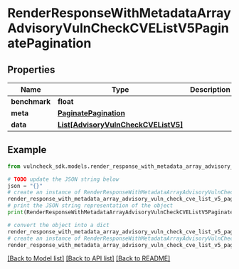# RenderResponseWithMetadataArrayAdvisoryVulnCheckCVEListV5PaginatePagination


## Properties

Name | Type | Description | Notes
------------ | ------------- | ------------- | -------------
**benchmark** | **float** |  | [optional] 
**meta** | [**PaginatePagination**](PaginatePagination.md) |  | [optional] 
**data** | [**List[AdvisoryVulnCheckCVEListV5]**](AdvisoryVulnCheckCVEListV5.md) |  | [optional] 

## Example

```python
from vulncheck_sdk.models.render_response_with_metadata_array_advisory_vuln_check_cve_list_v5_paginate_pagination import RenderResponseWithMetadataArrayAdvisoryVulnCheckCVEListV5PaginatePagination

# TODO update the JSON string below
json = "{}"
# create an instance of RenderResponseWithMetadataArrayAdvisoryVulnCheckCVEListV5PaginatePagination from a JSON string
render_response_with_metadata_array_advisory_vuln_check_cve_list_v5_paginate_pagination_instance = RenderResponseWithMetadataArrayAdvisoryVulnCheckCVEListV5PaginatePagination.from_json(json)
# print the JSON string representation of the object
print(RenderResponseWithMetadataArrayAdvisoryVulnCheckCVEListV5PaginatePagination.to_json())

# convert the object into a dict
render_response_with_metadata_array_advisory_vuln_check_cve_list_v5_paginate_pagination_dict = render_response_with_metadata_array_advisory_vuln_check_cve_list_v5_paginate_pagination_instance.to_dict()
# create an instance of RenderResponseWithMetadataArrayAdvisoryVulnCheckCVEListV5PaginatePagination from a dict
render_response_with_metadata_array_advisory_vuln_check_cve_list_v5_paginate_pagination_from_dict = RenderResponseWithMetadataArrayAdvisoryVulnCheckCVEListV5PaginatePagination.from_dict(render_response_with_metadata_array_advisory_vuln_check_cve_list_v5_paginate_pagination_dict)
```
[[Back to Model list]](../README.md#documentation-for-models) [[Back to API list]](../README.md#documentation-for-api-endpoints) [[Back to README]](../README.md)


